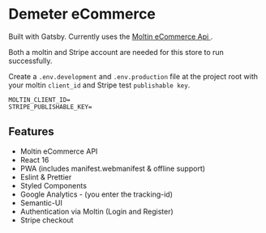 # Demeter eCommerce

Built with Gatsby. Currently uses the [Moltin eCommerce Api ](https://moltin.com/).

Both a moltin and Stripe account are needed for this store to run successfully.

Create a `.env.development` and `.env.production` file at the project root with your moltin `client_id` and Stripe test `publishable key`.

```dosini
MOLTIN_CLIENT_ID=
STRIPE_PUBLISHABLE_KEY=
```

## Features

- Moltin eCommerce API
- React 16
- PWA (includes manifest.webmanifest & offline support)
- Eslint & Prettier
- Styled Components
- Google Analytics - (you enter the tracking-id)
- Semantic-UI
- Authentication via Moltin (Login and Register)
- Stripe checkout
